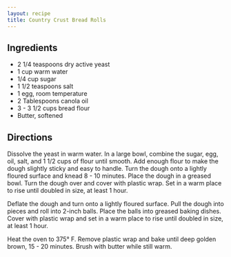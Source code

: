```yaml
---
layout: recipe
title: Country Crust Bread Rolls
---
```


## Ingredients

* 2 1/4 teaspoons dry active yeast
* 1 cup warm water
* 1/4 cup sugar
* 1 1/2 teaspoons salt
* 1 egg, room temperature
* 2 Tablespoons canola oil
* 3 - 3 1/2 cups bread flour
* Butter, softened

## Directions

Dissolve the yeast in warm water. In a large bowl, combine the sugar,
egg, oil, salt, and 1 1/2 cups of flour until smooth. Add enough flour to
make the dough slightly sticky and easy to handle. Turn the dough onto a
lightly floured surface and knead 8 - 10 minutes. Place the dough in a
greased bowl. Turn the dough over and cover with plastic wrap. Set in a
warm place to rise until doubled in size, at least 1 hour.

Deflate the dough and turn onto a lightly floured surface. Pull the
dough into pieces and roll into 2-inch balls. Place the balls into
greased baking dishes. Cover with plastic wrap and set in a warm place
to rise until doubled in size, at least 1 hour.

Heat the oven to 375° F. Remove plastic wrap and bake until deep golden
brown, 15 - 20 minutes. Brush with butter while still warm.
